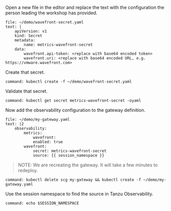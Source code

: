 Open a new file in the editor and replace the text with the configuration the person leading the workshop has provided.

```editor:append-lines-to-file
file: ~/demo/wavefront-secret.yaml
text: |
    apiVersion: v1
    kind: Secret
    metadata:
        name: metrics-wavefront-secret
    data:
        wavefront.api-token: <replace with base64 encoded token>
        wavefront.uri: <replace with base64 encoded URL, e.g. https://vmware.wavefront.com>
```

Create that secret.

```terminal:execute
command: kubectl create -f ~/demo/wavefront-secret.yaml
```

Validate that secret.

```terminal:execute
command: kubectl get secret metrics-wavefront-secret -oyaml
```

Now add the observability configuration to the gateway definition.

```editor:append-lines-to-file
file: ~/demo/my-gateway.yaml
text: |2
    observability:
        metrics:
            wavefront:
            enabled: true
        wavefront:
            secret: metrics-wavefront-secret
            source: {{ session_namespace }}
```

>NOTE: We are recreating the gateway. It will take a few minutes to redeploy.

```terminal:execute
command: kubectl delete scg my-gateway && kubectl create -f ~/demo/my-gateway.yaml
```

Use the session namespace to find the source in Tanzu Observability.

```terminal:execute
command: echo $SESSION_NAMESPACE
```